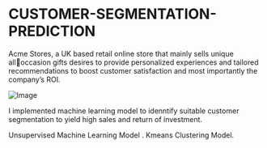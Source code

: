 # CUSTOMER-SEGMENTATION-PREDICTION
Acme Stores, a UK based retail online store that mainly sells unique alloccasion gifts desires to provide personalized experiences and 
tailored recommendations to boost customer satisfaction and most importantly the company’s ROI.

![Image](https://th.bing.com/th?id=OIP.G5Hj9ybUTg7NbJq47e-37AHaII&w=238&h=262&c=8&rs=1&qlt=90&o=6&dpr=1.1&pid=3.1&rm=2)


I implemented machine learning model to idenntify suitable customer segmentation to yield high sales and return of investment.

Unsupervised Machine Learning Model
. Kmeans Clustering Model.
